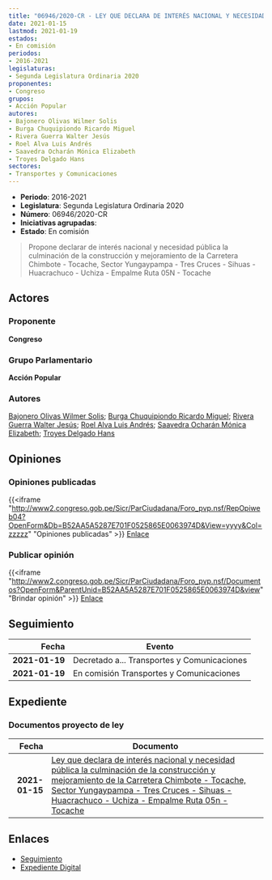```yaml
---
title: "06946/2020-CR - LEY QUE DECLARA DE INTERÉS NACIONAL Y NECESIDAD PÚBLICA LA CULMINACIÓN DE LA CONSTRUCCIÓN Y MEJORAMIENTO DE LA CARRETERA CHIMBOTE - TOCACHE, SECTOR YUNGAYPAMPA - TRES CRUCES - SIHUAS - HUACRACHUCO - UCHIZA - EMPALME RUTA 05N -TOCACHE"
date: 2021-01-15
lastmod: 2021-01-19
estados:
- En comisión
periodos:
- 2016-2021
legislaturas:
- Segunda Legislatura Ordinaria 2020
proponentes:
- Congreso
grupos:
- Acción Popular
autores:
- Bajonero Olivas Wilmer Solis
- Burga Chuquipiondo Ricardo Miguel
- Rivera Guerra Walter Jesús
- Roel Alva Luis Andrés
- Saavedra Ocharán Mónica Elizabeth
- Troyes Delgado Hans
sectores:
- Transportes y Comunicaciones
---
```

- **Periodo**: 2016-2021
- **Legislatura**: Segunda Legislatura Ordinaria 2020
- **Número**: 06946/2020-CR
- **Iniciativas agrupadas**: 
- **Estado**: En comisión

> Propone declarar de interés nacional y necesidad pública la culminación de la construcción y mejoramiento de la Carretera Chimbote - Tocache, Sector Yungaypampa - Tres Cruces - Sihuas - Huacrachuco - Uchiza - Empalme Ruta 05N - Tocache


## Actores

### Proponente

**Congreso**

### Grupo Parlamentario

**Acción Popular**

### Autores

[Bajonero Olivas Wilmer Solis](mailto:mailto:wbajonero@congreso.gob.pe); [Burga Chuquipiondo Ricardo Miguel](mailto:mailto:rburga@congreso.gob.pe); [Rivera Guerra Walter Jesús](mailto:mailto:wriverag@congreso.gob.pe); [Roel Alva Luis Andrés](mailto:mailto:lroel@congreso.gob.pe); [Saavedra Ocharán Mónica Elizabeth](mailto:mailto:msaavedra@congreso.gob.pe); [Troyes Delgado Hans](mailto:mailto:htroyes@congreso.gob.pe)

## Opiniones

### Opiniones publicadas

{{<iframe "http://www2.congreso.gob.pe/Sicr/ParCiudadana/Foro_pvp.nsf/RepOpiweb04?OpenForm&Db=B52AA5A5287E701F0525865E0063974D&View=yyyy&Col=zzzzz" "Opiniones publicadas" >}}
[Enlace](http://www2.congreso.gob.pe/Sicr/ParCiudadana/Foro_pvp.nsf/RepOpiweb04?OpenForm&Db=B52AA5A5287E701F0525865E0063974D&View=yyyy&Col=zzzzz)

### Publicar opinión

{{<iframe "http://www2.congreso.gob.pe/Sicr/ParCiudadana/Foro_pvp.nsf/Documentos?OpenForm&ParentUnid=B52AA5A5287E701F0525865E0063974D&view" "Brindar opinión" >}}
[Enlace](http://www2.congreso.gob.pe/Sicr/ParCiudadana/Foro_pvp.nsf/Documentos?OpenForm&ParentUnid=B52AA5A5287E701F0525865E0063974D&view)


## Seguimiento

| Fecha | Evento |
|------:|--------|
| **2021-01-19** | Decretado a... Transportes y Comunicaciones |
| **2021-01-19** | En comisión Transportes y Comunicaciones |

## Expediente

### Documentos proyecto de ley

| Fecha | Documento |
|------:|-----------|
| **2021-01-15** | [Ley que declara de interés nacional y necesidad pública la culminación de la construcción y mejoramiento de la Carretera Chimbote - Tocache, Sector Yungaypampa - Tres Cruces - Sihuas - Huacrachuco - Uchiza - Empalme Ruta 05n - Tocache](http://www.leyes.congreso.gob.pe/Documentos/2016_2021/Proyectos_de_Ley_y_de_Resoluciones_Legislativas/PL06946-20210115.pdf) |

## Enlaces

- [Seguimiento](http://www2.congreso.gob.pe/Sicr/TraDocEstProc/CLProLey2016.nsf/f7fff46988ca05b1052578e100829cc7/c56e0f4a6a7ddeec0525865e006bb023?OpenDocument)
- [Expediente Digital](http://www2.congreso.gob.pe/Sicr/TraDocEstProc/Expvirt_2011.nsf/visbusqptramdoc1621/06946?opendocument)

